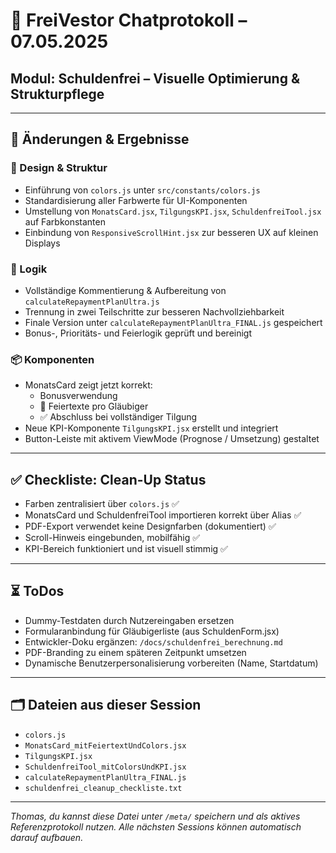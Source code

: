 # 🧾 FreiVestor Chatprotokoll – 07.05.2025
## Modul: Schuldenfrei – Visuelle Optimierung & Strukturpflege

---

## 🔧 Änderungen & Ergebnisse

### 🎨 Design & Struktur
- Einführung von `colors.js` unter `src/constants/colors.js`
- Standardisierung aller Farbwerte für UI-Komponenten
- Umstellung von `MonatsCard.jsx`, `TilgungsKPI.jsx`, `SchuldenfreiTool.jsx` auf Farbkonstanten
- Einbindung von `ResponsiveScrollHint.jsx` zur besseren UX auf kleinen Displays

### 🧠 Logik
- Vollständige Kommentierung & Aufbereitung von `calculateRepaymentPlanUltra.js`
- Trennung in zwei Teilschritte zur besseren Nachvollziehbarkeit
- Finale Version unter `calculateRepaymentPlanUltra_FINAL.js` gespeichert
- Bonus-, Prioritäts- und Feierlogik geprüft und bereinigt

### 📦 Komponenten
- MonatsCard zeigt jetzt korrekt:
  - Bonusverwendung
  - 🎉 Feiertexte pro Gläubiger
  - ✅ Abschluss bei vollständiger Tilgung
- Neue KPI-Komponente `TilgungsKPI.jsx` erstellt und integriert
- Button-Leiste mit aktivem ViewMode (Prognose / Umsetzung) gestaltet

---

## ✅ Checkliste: Clean-Up Status

- Farben zentralisiert über `colors.js` ✅
- MonatsCard und SchuldenfreiTool importieren korrekt über Alias ✅
- PDF-Export verwendet keine Designfarben (dokumentiert) ✅
- Scroll-Hinweis eingebunden, mobilfähig ✅
- KPI-Bereich funktioniert und ist visuell stimmig ✅

---

## ⏳ ToDos

- Dummy-Testdaten durch Nutzereingaben ersetzen
- Formularanbindung für Gläubigerliste (aus SchuldenForm.jsx)
- Entwickler-Doku ergänzen: `/docs/schuldenfrei_berechnung.md`
- PDF-Branding zu einem späteren Zeitpunkt umsetzen
- Dynamische Benutzerpersonalisierung vorbereiten (Name, Startdatum)

---

## 🗂 Dateien aus dieser Session

- `colors.js`
- `MonatsCard_mitFeiertextUndColors.jsx`
- `TilgungsKPI.jsx`
- `SchuldenfreiTool_mitColorsUndKPI.jsx`
- `calculateRepaymentPlanUltra_FINAL.js`
- `schuldenfrei_cleanup_checkliste.txt`

---

_Thomas, du kannst diese Datei unter `/meta/` speichern und als aktives Referenzprotokoll nutzen. Alle nächsten Sessions können automatisch darauf aufbauen._